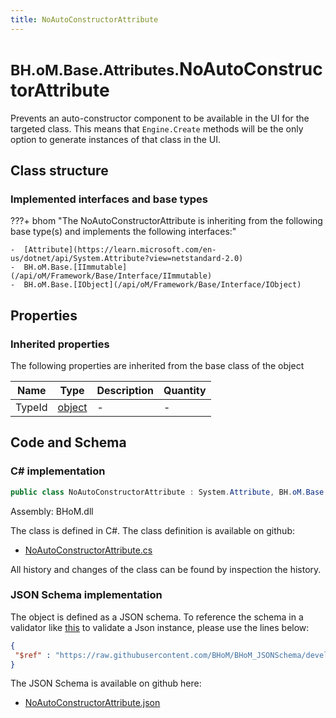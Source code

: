 ```yaml
---
title: NoAutoConstructorAttribute
---
```


# <small>BH.oM.Base.Attributes.</small>**NoAutoConstructorAttribute**

Prevents an auto-constructor component to be available in the UI for the targeted class. This means that `Engine.Create` methods will be the only option to generate instances of that class in the UI.

## Class structure

### Implemented interfaces and base types

???+ bhom "The NoAutoConstructorAttribute is inheriting from the following base type(s) and implements the following interfaces:"

    -  [Attribute](https://learn.microsoft.com/en-us/dotnet/api/System.Attribute?view=netstandard-2.0)
    -  BH.oM.Base.[IImmutable](/api/oM/Framework/Base/Interface/IImmutable)
    -  BH.oM.Base.[IObject](/api/oM/Framework/Base/Interface/IObject)


## Properties

### Inherited properties
The following properties are inherited from the base class of the object

| Name             | Type             | Description      | Quantity         |
|------------------|------------------|------------------|------------------|
| TypeId | [object](https://learn.microsoft.com/en-us/dotnet/api/System.Object?view=netstandard-2.0) | - | - |


## Code and Schema

### C# implementation

``` C# title="C#"
public class NoAutoConstructorAttribute : System.Attribute, BH.oM.Base.IImmutable, BH.oM.Base.IObject
```

Assembly: BHoM.dll

The class is defined in C#. The class definition is available on github:

- [NoAutoConstructorAttribute.cs](https://github.com/BHoM/BHoM/blob/develop/BHoM/Attributes\NoAutoConstructorAttribute.cs)

All history and changes of the class can be found by inspection the history.
### JSON Schema implementation

The object is defined as a JSON schema. To reference the schema in a validator like [this](https://www.jsonschemavalidator.net/) to validate a Json instance, please use the lines below:

``` json title="JSON Schema"
{
 "$ref" : "https://raw.githubusercontent.com/BHoM/BHoM_JSONSchema/develop/BHoM/Attributes/NoAutoConstructorAttribute.json"
}
```

The JSON Schema is available on github here:

- [NoAutoConstructorAttribute.json](https://github.com/BHoM/BHoM_JSONSchema/blob/develop/BHoM/Attributes/NoAutoConstructorAttribute.json)
